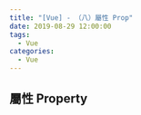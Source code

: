 ```yaml
---
title: "[Vue] - （八）屬性 Prop"
date: 2019-08-29 12:00:00
tags:
  - Vue
categories:
  - Vue
---
```


## 屬性 Property